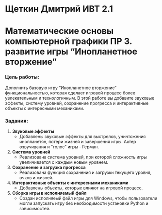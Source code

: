 # Щеткин Дмитрий ИВТ 2.1
# Математические основы компьютерной графики ПР 3. развитие игры “Инопланетное вторжение”

### Цель работы:
Дополнить базовую игру “Инопланетное вторжение” функциональностью, которая сделает игровой процесс более
увлекательным и технологичным. В этой работе вы добавите звуковые эффекты, систему уровней, сохранение прогресса и интерактивные объекты с интересными механиками.

### Задания:
1. **Звуковые эффекты**
    - Добавлены звуковые эффекты для выстрелов, уничтожения инопланетян, потери жизней и завершения игры. Актер озвучивания и "голос" игры - Герман.
2. **Система уровней**
    - Реализована система уровней, при которой сложность игры увеличивается с каждым новым уровнем.
3. **Сохранение и загрузка прогресса**
    - Реализована функция сохранения и загрузки текущего уровня, очков и жизней.
4. **Интерактивные объекты с интересными механиками**
    - Добавлены объекты, которые влияют на игровой процесс.
5. **Сборка игры в исполняемый файл**
    - Создан исполняеый файл игры для Windows, чтобы пользователи могли запускать игру без необходимости установки Python и зависимостей.